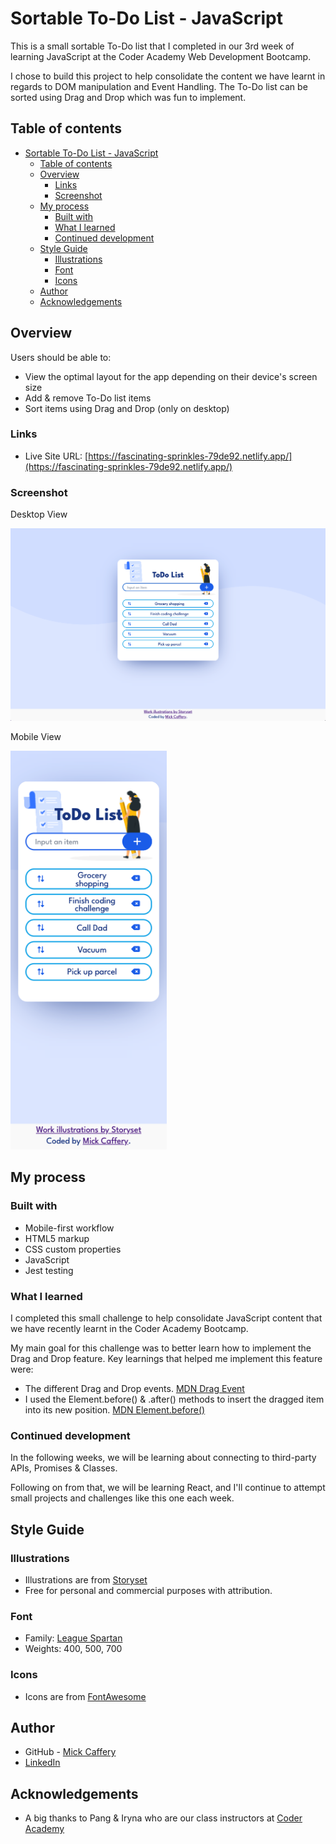 # Sortable To-Do List - JavaScript

This is a small sortable To-Do list that I completed in our 3rd week of learning JavaScript at the Coder Academy Web Development Bootcamp. 

I chose to build this project to help consolidate the content we have learnt in regards to DOM manipulation and Event Handling. The To-Do list can be sorted using Drag and Drop which was fun to implement.  



## Table of contents

- [Sortable To-Do List - JavaScript](#sortable-to-do-list---javascript)
  - [Table of contents](#table-of-contents)
  - [Overview](#overview)
    - [Links](#links)
    - [Screenshot](#screenshot)
  - [My process](#my-process)
    - [Built with](#built-with)
    - [What I learned](#what-i-learned)
    - [Continued development](#continued-development)
  - [Style Guide](#style-guide)
    - [Illustrations](#illustrations)
    - [Font](#font)
    - [Icons](#icons)
  - [Author](#author)
  - [Acknowledgements](#acknowledgements)


## Overview

Users should be able to:

- View the optimal layout for the app depending on their device's screen size
- Add & remove To-Do list items
- Sort items using Drag and Drop (only on desktop)

### Links

- Live Site URL: [https://fascinating-sprinkles-79de92.netlify.app/](https://fascinating-sprinkles-79de92.netlify.app/)

### Screenshot

Desktop View

![Desktop view screenshot](./images/final-desktop.png)

Mobile View

<img src="./images/final-mobile.png" alt="Mobile view screenshot" width="250px">


## My process

### Built with

- Mobile-first workflow
- HTML5 markup
- CSS custom properties
- JavaScript
- Jest testing


### What I learned

I completed this small challenge to help consolidate JavaScript content that we have recently learnt in the Coder Academy Bootcamp.

My main goal for this challenge was to better learn how to implement the Drag and Drop feature. Key learnings that helped me implement this feature were:
- The different Drag and Drop events. [MDN Drag Event](https://developer.mozilla.org/en-US/docs/Web/API/Document/drag_event)
- I used the Element.before() & .after() methods to insert the dragged item into its new position. [MDN Element.before()](https://developer.mozilla.org/en-US/docs/Web/API/Element/before)


### Continued development

In the following weeks, we will be learning about connecting to third-party APIs, Promises & Classes.

Following on from that, we will be learning React, and I'll continue to attempt small projects and challenges like this one each week.


## Style Guide

### Illustrations

- Illustrations are from [Storyset](https://storyset.com/work)
- Free for personal and commercial purposes with attribution.


### Font

- Family: [League Spartan](https://fonts.google.com/specimen/League+Spartan)
- Weights: 400, 500, 700

### Icons

- Icons are from [FontAwesome](https://fontawesome.com/icons)


## Author

- GitHub - [Mick Caffery](https://github.com/mickcaff)
- [LinkedIn](https://www.linkedin.com/in/mcaffery/)


## Acknowledgements

- A big thanks to Pang & Iryna who are our class instructors at [Coder Academy](https://www.coderacademy.edu.au/)



